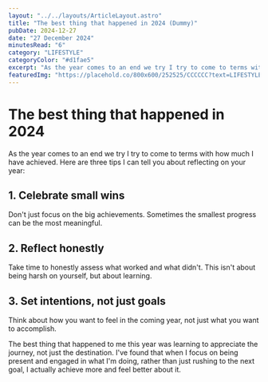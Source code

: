 ```yaml
---
layout: "../../layouts/ArticleLayout.astro"
title: "The best thing that happened in 2024 (Dummy)"
pubDate: 2024-12-27
date: "27 December 2024"
minutesRead: "6"
category: "LIFESTYLE"
categoryColor: "#d1fae5"
excerpt: "As the year comes to an end we try I try to come to terms with how much I have achieved. Here are three tips I can tell you..."
featuredImg: "https://placehold.co/800x600/252525/CCCCCC?text=LIFESTYLE"
---
```


# The best thing that happened in 2024

As the year comes to an end we try I try to come to terms with how much I have achieved. Here are three tips I can tell you about reflecting on your year:

## 1. Celebrate small wins

Don't just focus on the big achievements. Sometimes the smallest progress can be the most meaningful.

## 2. Reflect honestly

Take time to honestly assess what worked and what didn't. This isn't about being harsh on yourself, but about learning.

## 3. Set intentions, not just goals

Think about how you want to feel in the coming year, not just what you want to accomplish.

The best thing that happened to me this year was learning to appreciate the journey, not just the destination. I've found that when I focus on being present and engaged in what I'm doing, rather than just rushing to the next goal, I actually achieve more and feel better about it.
